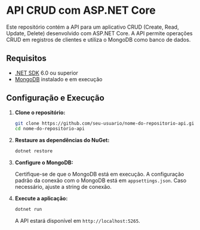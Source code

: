 # API CRUD com ASP.NET Core

Este repositório contém a API para um aplicativo CRUD (Create, Read, Update, Delete) desenvolvido com ASP.NET Core. A API permite operações CRUD em registros de clientes e utiliza o MongoDB como banco de dados.

## Requisitos

- [.NET SDK](https://dotnet.microsoft.com/download) 6.0 ou superior
- [MongoDB](https://www.mongodb.com/) instalado e em execução

## Configuração e Execução

1. **Clone o repositório:**

    ```bash
    git clone https://github.com/seu-usuario/nome-do-repositorio-api.git
    cd nome-do-repositorio-api
    ```

2. **Restaure as dependências do NuGet:**

    ```bash
    dotnet restore
    ```

3. **Configure o MongoDB:**

    Certifique-se de que o MongoDB está em execução. A configuração padrão da conexão com o MongoDB está em `appsettings.json`. Caso necessário, ajuste a string de conexão.

4. **Execute a aplicação:**

    ```bash
    dotnet run
    ```

    A API estará disponível em `http://localhost:5265`.
